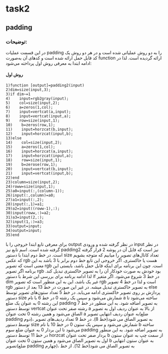 # task2

## padding

### توضیحات:
در این قسمت عملیات padding را به دو روش عملیاتی شده است و در هر دو روش یک کد قابل حمل ارائه شده است و کد‌های آن به‌صورت function ارائه گردیده است. لذا در ادامه ابتدا به معرفی روش اول پرداخته می‌شود:
#### روش اول
```
1)function [output]=padding2(input)
2)dim=size(input,3);
3)if dim~=1
4)    input=rgb2gray(input);
5)    col=size(input,2);
6)    a=zeros(1,col);
7)    input=vertcat(a,input);
8)    input=vertcat(input,a);
9)    row=size(input,1);
10)    b=zeros(row,1);
11)    input=horzcat(b,input);
12)    input=horzcat(input,b);
13)else
14)    col=size(input,2);
15)    a=zeros(1,col);
16)    input=horzcat(a,input);
17)    input=horzcat(input,a);
18)    row=size(input,1);
19)    b=zerose(row,1);
20)    input=vertcat(b,input);
21)    input=vertcat(input,b);
22)end
23)column=size(input,2);
24)roww=size(input,1);
25)a0=input(:,(column-1));
26)input(:,column)=a0;
27)a1=input(:,2);
28)input(:,1)=a1;
29)a2=input((roww-1),:);
30)input(roww,:)=a2;
31)a3=input(2,:);
32)input(1,:)=a3;
33)output=input;
34)output=input;
35)end
```
برای معرفی تابع ابتدا خروجی را با output در نظر گرفته شده و ورودی input در نظر گرفته شده است. اسم تابع نیز padding2 نیز است که فایل آن در پوشه 2 قرار گرفته است. در خط دوم ابتدا با دستور size تعداد کانال‌های تصویر را میابیم که متوجه بشویم که عکس rgb هست یا خاکستری. اگر خروجی این تابع خط دوم برابر با 3 باشد به این معنی است که تصویر rgb است. چون این برنامه برای اینکه قابل حمل باشد، بایستی این برنامه اگر تصویر rgb بود خودش به صورت خودکار آن را به تصویر خاکستری تبدیل کند. لذا ادامه برنامه برای بررسی این شرط با دستور if در خط 3 شروع می‌شود. اگر متغیر dim غیر یک باشد، این به این منظور است که تصویر rgb است و لذا در خط 4 تصویر rgb به تصویر خاکستری تبدیل میشه. در غیر این صورت در خط 13 بعد از دستور else پردازش بر روی تصویر خاکستری ادامه می‌یابد. در خط 5 تعداد ستون‌های تصویر توسط دستور size شمارش می‌شود و سپس یک رشته 0 در خط 6 با نام a ساخته می‌شود تا این رشته 0 به عنوان یک ضلع padding به تصویر اضافه شود. به این منطور در خط 7 توسط دستور vertcat رشته صفر تحت عنوان a از بالا به عنوان ردیف اول به تصویر الصاق می‌شود و همین رشته 0 تحت عنوان a به عنوان ردیف انتهایی تصویر(ضلع padding دوم)، به تصویر الصاق می شود(خط 8). در خط 9 تعداد ردیف‌های تصویر توسط دستور size شمارش می‌شود و سپس یک ستون 0 در خط 10 با نام b ساخته می‌شود تا این بردار 0 به عنوان  ضلع سوم padding به تصویر اضافه شود. به این منطور در خط 11 توسط دستور horzcat بردار صفر تحت عنوان b از سمت چپ به عنوان ستون اول به تصویر الصاق می‌شود و همین ستون 0 تحت عنوان b به عنوان ستون انتهایی تصویر(ضلع padding چهارم)، به تصویر الصاق می شود(خط 12). از خط 


